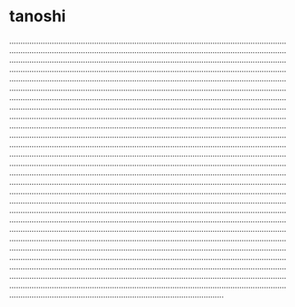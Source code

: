 # tanoshi

....................................................................................................................................................................................................................................................................................................................................................................................................................................................................................................................................................................................................................................................................................................................................................................................................................................................................................................................................................................................................................................................................................................................................................................................................................................................................................................................................................................................................................................................................................................................................................................................................................................................................................................................................................................................................................................................................................................................................................................................................................................................................................................................................................................................................................................................................................................................................................................................................................................................................................................................................................................................................................................................................................................................................................................................................................................................................................................................................................................................................................................................................................................................................................................................................................................................................................................................................................................................................................................................................................................................................................................................